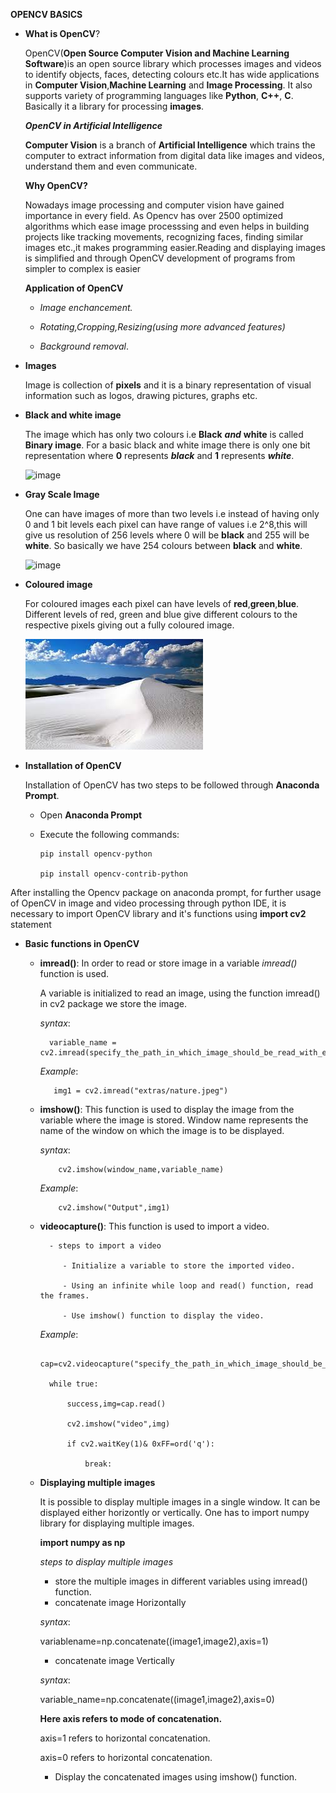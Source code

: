 **OPENCV BASICS**

- **What is OpenCV**?

   OpenCV(**Open Source Computer Vision and Machine Learning Software**)is an open source library which processes images and videos to identify objects, faces, detecting colours etc.It has wide applications in **Computer Vision**,**Machine Learning** and **Image Processing**. It also supports variety of programming languages like **Python**, **C++**, **C**. Basically it a library for processing **images**.
   
   ***OpenCV in Artificial Intelligence***
   
   **Computer Vision** is a branch of **Artificial Intelligence** which trains the computer to extract information from digital data like images and videos, understand them and even communicate.
   
   **Why OpenCV?**
   
   Nowadays image processing and computer vision have gained importance in every field. As Opencv has over 2500 optimized algorithms which ease image processsing and even helps    in building projects like tracking movements, recognizing faces, finding similar images etc.,it makes programming easier.Reading and displaying images is simplified and   through OpenCV development of programs from simpler to complex is easier 
   
  **Application of OpenCV**
  
    - *Image enchancement.*
    
    - *Rotating,Cropping,Resizing(using more advanced features)*
    
    - *Background removal*.
    
    
 -   **Images**
   
     Image is collection of **pixels** and it is a binary representation of visual information such as logos, drawing pictures, graphs etc.
     
     
 -   **Black and white image**
   
     The image which has only two colours i.e **Black** ***and*** **white** is called **Binary image**.
     For a basic black and white image there is only one bit representation where **0** represents ***black*** and **1** represents ***white***.
     

     ![image](https://i.pinimg.com/236x/13/bc/e2/13bce226fa0d37b0ddca3ef09045d34d--monochrome-photography-black-white-photography.jpg)
   
   


 -   **Gray Scale Image**
   
     One can have images of more than two levels i.e instead of having only 0 and 1 bit levels each pixel can have range of values i.e 2^8,this will give us resolution of 256     levels  where 0  will be  **black** and 255 will be **white**. So basically we have 254 colours between **black** and **white**.
   
     ![image](https://i.stack.imgur.com/B2DBy.jpg)
   
-  **Coloured image**
   
   For coloured images each pixel can have levels of **red**,**green**,**blue**. Different levels of red, green and blue give different colours to the respective pixels giving
   out a fully coloured image.
  
  
   ![image](extras/original.jpg)   
   
   
  
- **Installation of OpenCV**
   
   Installation of OpenCV has two steps to be followed through **Anaconda Prompt**.
   - Open **Anaconda Prompt** 
   - Execute the following commands:
   
         pip install opencv-python
       
         pip install opencv-contrib-python
   
   
 After installing the Opencv package on anaconda prompt, for further usage of OpenCV in image and video processing through python IDE, it is necessary to import OpenCV library and it's functions using **import cv2** statement 
 
 
- **Basic functions in OpenCV**

  - **imread()**:
    In order to read or store image in a variable *imread()* function is used.
    
    A variable is initialized to read an image, using the function imread() in cv2 package we store the image. 
       
       *syntax*:
       
          variable_name = cv2.imread(specify_the_path_in_which_image_should_be_read_with_extensions)
          
       *Example*:
       
           img1 = cv2.imread("extras/nature.jpeg")
          
          
          
   - **imshow()**:
   This function is used to display the image from the variable where the image is stored. Window name represents the name of the window on which the image is to be displayed.
            
     *syntax*:
      
             cv2.imshow(window_name,variable_name)
             
     *Example*:
     
             cv2.imshow("Output",img1)
     
     
   - **videocapture()**:
               This function is used to import a video.
               
           - steps to import a video
           
              - Initialize a variable to store the imported video.
              
              - Using an infinite while loop and read() function, read the frames.
              
              - Use imshow() function to display the video.
     
     
     *Example*: 
     
          cap=cv2.videocapture("specify_the_path_in_which_image_should_be_read_with_extensions")
          
           while true:
           
               success,img=cap.read()
               
               cv2.imshow("video",img)
               
               if cv2.waitKey(1)& 0xFF=ord('q'):
               
                   break:
                   
                   
    - **Displaying multiple images**
     
       It is possible to display multiple images in a single window.
       It can be displayed either horizontly or vertically.
       One has to import numpy library for displaying multiple images.
       
        **import numpy as np**
        
       *steps to display multiple images*
       - store the multiple images in different variables using imread() function.
       - concatenate image Horizontally 
       
       *syntax*:
       
         variablename=np.concatenate((image1,image2),axis=1)
         
       - concatenate image Vertically
       
       *syntax*:
       
         variable_name=np.concatenate((image1,image2),axis=0)
         
        **Here axis refers to mode of concatenation.**
         
         axis=1 refers to horizontal concatenation.
         
         axis=0 refers to horizontal concatenation.
         
        - Display the concatenated images using imshow() function.
        
     
     
     
     
     
     
     
     
     
     
     
               
            
          
    
 
   
   
   
  
   
